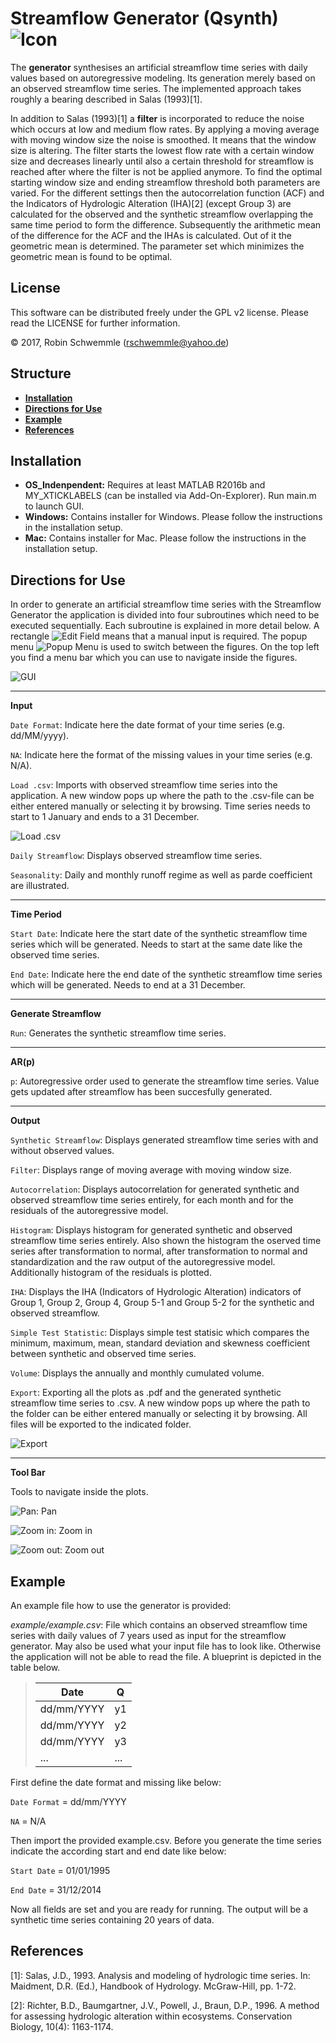 # Streamflow Generator (Qsynth) ![](images/icon_48x48.png "Icon")

The **generator** synthesises an artificial streamflow time series with daily values based on autoregressive modeling. Its generation merely based on an observed streamflow time series. The implemented approach takes roughly a bearing described in Salas (1993)[1].

 In addition to Salas (1993)[1] a **filter** is incorporated to reduce the noise which occurs at low and medium flow rates. By applying a moving average with moving window size the noise is smoothed. It means that the window size is altering. The filter starts the lowest flow rate with a certain window size and decreases linearly until also a certain threshold for streamflow is reached after where the filter is not be applied anymore. To find the optimal starting window size and ending streamflow threshold both parameters are varied. For the different settings then the autocorrelation function (ACF) and the Indicators of Hydrologic Alteration (IHA)[2] (except Group 3) are calculated for the observed and the synthetic streamflow overlapping the same time period to form the difference. Subsequently the arithmetic mean of the difference for the ACF and the IHAs is calculated. Out of it the geometric mean is determined. The parameter set which minimizes the geometric mean is found to be optimal.

## License

This software can be distributed freely under the GPL v2 license. Please read the LICENSE for further information.

© 2017, Robin Schwemmle (<rschwemmle@yahoo.de>)

## Structure
* __[Installation](#installation)__
* __[Directions for Use](#directions-for-use)__
* __[Example](#example)__
* __[References](#references)__

## Installation
* **OS_Indenpendent:** Requires at least MATLAB R2016b and MY_XTICKLABELS (can be installed via Add-On-Explorer). Run main.m to launch GUI.
* **Windows:** Contains installer for Windows. Please follow the instructions in the installation setup.
* **Mac:** Contains installer for Mac. Please follow the instructions in the installation setup.

## Directions for Use

In order to generate an artificial streamflow time series with the Streamflow Generator the application is divided into four subroutines which need to be executed sequentially. Each subroutine is explained in more detail below. A rectangle ![](images/edit.png "Edit Field") means that a manual input is required. The popup menu ![](images/popupmenu.png "Popup Menu") is used to switch between the figures. On the top left you find a menu bar which you can use to navigate inside the figures.

![](images/GUI.png "GUI")

---

 **Input**

`Date Format`: Indicate here the date format of your time series (e.g. dd/MM/yyyy).

`NA`: Indicate here the format of the missing values in your time series (e.g. N/A).

`Load .csv`: Imports with observed streamflow time series into the application. A new window pops up where the path to the .csv-file can be either entered manually or selecting it by browsing. Time series needs to start to 1 January and ends to a 31 December.

![](images/loadcsv.png "Load .csv")

`Daily Streamflow`: Displays observed streamflow time series.

`Seasonality`: Daily and monthly runoff regime as well as parde coefficient are illustrated.

---

**Time Period**

`Start Date`: Indicate here the start date of the synthetic streamflow time series which will be generated. Needs to start at the same date like the observed time series.

`End Date`: Indicate here the end date of the synthetic streamflow time series which will be generated. Needs to end at a 31 December.

---

**Generate Streamflow**

`Run`: Generates the synthetic streamflow time series.

---

**AR(p)**

`p`: Autoregressive order used to generate the streamflow time series. Value gets updated after streamflow has been succesfully generated.

---

**Output**

`Synthetic Streamflow`: Displays generated streamflow time series with and without observed values.

`Filter`: Displays range of moving average with moving window size.

`Autocorrelation`: Displays autocorrelation for generated synthetic and observed streamflow time series entirely, for each month and for the residuals of the autoregressive model.

`Histogram`: Displays histogram for generated synthetic and observed streamflow time series entirely. Also shown the histogram the oserved time series after transformation to normal, after transformation to normal and standardization and the raw output of the autoregressive model. Additionally histogram of the residuals is plotted.

`IHA`: Displays the IHA (Indicators of Hydrologic Alteration) indicators of Group 1, Group 2, Group 4, Group 5-1 and Group 5-2 for the synthetic and observed streamflow.

`Simple Test Statistic`: Displays simple test statisic which compares the minimum, maximum, mean, standard deviation and skewness coefficient between synthetic and observed time series.

`Volume`: Displays the annually and monthly cumulated volume.

`Export`: Exporting all the plots as .pdf and the generated synthetic streamflow time series to .csv. A new window pops up where the path to the folder can be either entered manually or selecting it by browsing. All files will be exported to the indicated folder.

![](images/export.png "Export")

---
**Tool Bar**

Tools to navigate inside the plots.

![](images/pan.png "Pan"): Pan

![](images/zoomin.png "Zoom in"): Zoom in

![](images/zoomout.png "Zoom out"): Zoom out

## Example

An example file how to use the generator is provided:

*example/example.csv*: File which contains an observed streamflow time series with daily values of 7 years used as input for the streamflow generator. May also be used what your input file has to look like. Otherwise the application will not be able to read the file. A blueprint is depicted in the table below.

> **Date**           | **Q**
> -------------------|------
> dd/mm/YYYY         | y1
> dd/mm/YYYY         | y2
> dd/mm/YYYY         | y3
>  ...               | ...

First define the date format and missing like below:

`Date Format` = dd/mm/YYYY

`NA` = N/A

Then import the provided example.csv. Before you generate the time series indicate the according start and end date like below:

`Start Date` = 01/01/1995

`End Date` = 31/12/2014

Now all fields are set and you are ready for running. The output will be a synthetic time series containing 20 years of data.

## References

 [1]: Salas, J.D., 1993. Analysis and modeling of hydrologic time series. In: Maidment, D.R. (Ed.), Handbook of Hydrology. McGraw-Hill, pp. 1-72.

 [2]: Richter, B.D., Baumgartner, J.V., Powell, J., Braun, D.P., 1996. A method for assessing hydrologic alteration within ecosystems. Conservation Biology, 10(4): 1163-1174.
